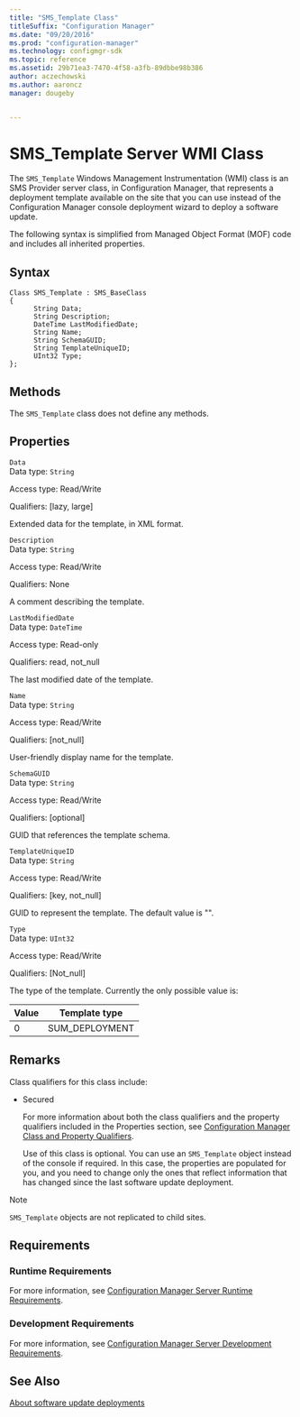 ```yaml
---
title: "SMS_Template Class"
titleSuffix: "Configuration Manager"
ms.date: "09/20/2016"
ms.prod: "configuration-manager"
ms.technology: configmgr-sdk
ms.topic: reference
ms.assetid: 29b71ea3-7470-4f58-a3fb-89dbbe98b386
author: aczechowski
ms.author: aaroncz
manager: dougeby


---
```

# SMS_Template Server WMI Class
The `SMS_Template` Windows Management Instrumentation (WMI) class is an SMS Provider server class, in Configuration Manager, that represents a deployment template available on the site that you can use instead of the Configuration Manager console deployment wizard to deploy a software update.  

 The following syntax is simplified from Managed Object Format (MOF) code and includes all inherited properties.  

## Syntax  

```  
Class SMS_Template : SMS_BaseClass  
{  
      String Data;  
      String Description;  
      DateTime LastModifiedDate;  
      String Name;  
      String SchemaGUID;  
      String TemplateUniqueID;  
      UInt32 Type;  
};  
```  

## Methods  
 The `SMS_Template` class does not define any methods.  

## Properties  
 `Data`  
 Data type: `String`  

 Access type: Read/Write  

 Qualifiers: [lazy, large]  

 Extended data for the template, in XML format.  

 `Description`  
 Data type: `String`  

 Access type: Read/Write  

 Qualifiers: None  

 A comment describing the template.  

 `LastModifiedDate`  
 Data type: `DateTime`  

 Access type: Read-only  

 Qualifiers: read, not_null  

 The last modified date of the template.  

 `Name`  
 Data type: `String`  

 Access type: Read/Write  

 Qualifiers: [not_null]  

 User-friendly display name for the template.  

 `SchemaGUID`  
 Data type: `String`  

 Access type: Read/Write  

 Qualifiers: [optional]  

 GUID that references the template schema.  

 `TemplateUniqueID`  
 Data type: `String`  

 Access type: Read/Write  

 Qualifiers: [key, not_null]  

 GUID to represent the template. The default value is "".  

 `Type`  
 Data type: `UInt32`  

 Access type: Read/Write  

 Qualifiers: [Not_null]  

 The type of the template. Currently the only possible value is:  

| Value | Template type |  
| ----- | ------------- |  
|0|SUM_DEPLOYMENT|  

## Remarks  
 Class qualifiers for this class include:  

- Secured  

  For more information about both the class qualifiers and the property qualifiers included in the Properties section, see [Configuration Manager Class and Property Qualifiers](../../../develop/reference/misc/class-and-property-qualifiers.md).  

  Use of this class is optional. You can use an `SMS_Template` object instead of the console if required. In this case, the properties are populated for you, and you need to change only the ones that reflect information that has changed since the last software update deployment.  

> [!NOTE]
>  `SMS_Template` objects are not replicated to child sites.  

## Requirements  

### Runtime Requirements  
 For more information, see [Configuration Manager Server Runtime Requirements](../../../develop/core/reqs/server-runtime-requirements.md).  

### Development Requirements  
 For more information, see [Configuration Manager Server Development Requirements](../../../develop/core/reqs/server-development-requirements.md).  

## See Also  
 [About software update deployments](../../sum/about-software-updates-deployments.md)
